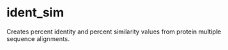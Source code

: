 # ident_sim
Creates percent identity and percent similarity values from protein multiple sequence alignments.
